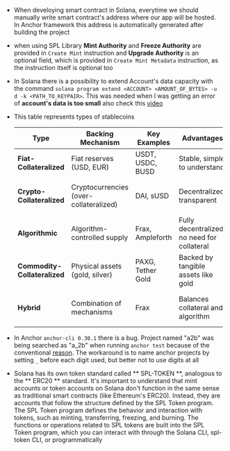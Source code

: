 * When develoying smart contract in Solana, everytime we should manually write smart contract's address where our app will be hosted. In Anchor framework this address is automatically generated after building the project

* when using SPL Library **Mint Authority** and **Freeze Authority** are provided in `Create Mint` instruction and **Upgrade Authority** is an optional field, which is provided in `Create Mint Metadata` instruction, as the instruction itself is optional too

* In Solana there is a possibility to extend Account's data capacity with the command `solana program extend <ACCOUNT> <AMOUNT_OF_BYTES> -u d -k <PATH_TO_KEYPAIR>`. This was needed when I was getting an error of **account's data is too small** also check this [video](https://www.youtube.com/watch?v=xfgNe8w8b3w)

* This table represents types of stablecoins

  | Type                        | Backing Mechanism            | Key Examples            | Advantages                                   | Disadvantages                                      |
  |-----------------------------|------------------------------|-------------------------|---------------------------------------------|---------------------------------------------------|
  | **Fiat-Collateralized**      | Fiat reserves (USD, EUR)      | USDT, USDC, BUSD         | Stable, simple to understand                | Centralized, reliant on trust in issuer            |
  | **Crypto-Collateralized**    | Cryptocurrencies (over-collateralized) | DAI, sUSD              | Decentralized, transparent                  | Volatile collateral, complex mechanisms            |
  | **Algorithmic**              | Algorithm-controlled supply   | Frax, Ampleforth         | Fully decentralized, no need for collateral | Risk of failure, complex to maintain               |
  | **Commodity-Collateralized** | Physical assets (gold, silver) | PAXG, Tether Gold        | Backed by tangible assets like gold         | Centralized, less liquid than fiat-backed stablecoins |
  | **Hybrid**                   | Combination of mechanisms     | Frax                    | Balances collateral and algorithm           | Complexity, requires fine-tuning of mechanisms     |


* In Anchor `anchor-cli 0.30.1` there is a bug. Project named "a2b" was being searched as "a_2b" when running `anchor test` because of the conventional [reason](https://github.com/coral-xyz/anchor/blob/0df688481f4ba93e9b7e011a92752d1d7664b68f/ts/packages/anchor/src/workspace.ts#L29-L38). The workaround is to name anchor projects by setting `_` before each digit used, but better not to use digits at all

* Solana has its own token standard called ** SPL-TOKEN **, analogous to the ** ERC20 ** standard. It's important to understand that mint accounts or token accounts on Solana don't function in the same sense as traditional smart contracts (like Ethereum's ERC20). Instead, they are accounts that follow the structure defined by the SPL Token program. The SPL Token program defines the behavior and interaction with tokens, such as minting, transferring, freezing, and burning. The functions or operations related to SPL tokens are built into the SPL Token program, which you can interact with through the Solana CLI, spl-token CLI, or programmatically
